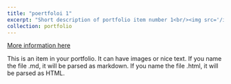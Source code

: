 ```yaml
---
title: "poertfoloi 1"
excerpt: "Short description of portfolio item number 1<br/><img src='/images/500x300.png'>"
collection: portfolio
---
```

[More information here](http://example2.com)

This is an item in your portfolio. It can have images or nice text. If you name the file .md, it will be parsed as markdown. If you name the file .html, it will be parsed as HTML. 
